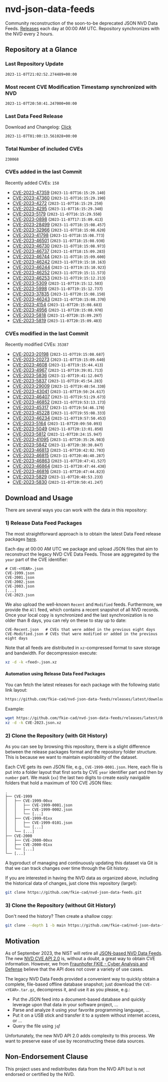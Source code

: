 # nvd-json-data-feeds

Community reconstruction of the soon-to-be deprecated JSON NVD Data Feeds. 
[Releases](https://github.com/fkie-cad/nvd-json-data-feeds/releases/latest) each day at 00:00 AM UTC.
Repository synchronizes with the NVD every 2 hours.

## Repository at a Glance

### Last Repository Update

```plain
2023-11-07T21:02:52.274489+00:00
```

### Most recent CVE Modification Timestamp synchronized with NVD

```plain
2023-11-07T20:50:41.247000+00:00
```

### Last Data Feed Release

Download and Changelog: [Click](https://github.com/fkie-cad/nvd-json-data-feeds/releases/latest)

```plain
2023-11-07T01:00:13.561028+00:00
```

### Total Number of included CVEs

```plain
230068
```

### CVEs added in the last Commit

Recently added CVEs: `158`

* [CVE-2023-47359](CVE-2023/CVE-2023-473xx/CVE-2023-47359.json) (`2023-11-07T16:15:29.140`)
* [CVE-2023-47360](CVE-2023/CVE-2023-473xx/CVE-2023-47360.json) (`2023-11-07T16:15:29.190`)
* [CVE-2023-4272](CVE-2023/CVE-2023-42xx/CVE-2023-4272.json) (`2023-11-07T16:15:29.250`)
* [CVE-2023-4295](CVE-2023/CVE-2023-42xx/CVE-2023-4295.json) (`2023-11-07T16:15:29.340`)
* [CVE-2023-5179](CVE-2023/CVE-2023-51xx/CVE-2023-5179.json) (`2023-11-07T16:15:29.550`)
* [CVE-2023-0898](CVE-2023/CVE-2023-08xx/CVE-2023-0898.json) (`2023-11-07T17:15:09.413`)
* [CVE-2023-28499](CVE-2023/CVE-2023-284xx/CVE-2023-28499.json) (`2023-11-07T18:15:08.457`)
* [CVE-2023-32966](CVE-2023/CVE-2023-329xx/CVE-2023-32966.json) (`2023-11-07T18:15:08.620`)
* [CVE-2023-41798](CVE-2023/CVE-2023-417xx/CVE-2023-41798.json) (`2023-11-07T18:15:08.773`)
* [CVE-2023-46501](CVE-2023/CVE-2023-465xx/CVE-2023-46501.json) (`2023-11-07T18:15:08.930`)
* [CVE-2023-46730](CVE-2023/CVE-2023-467xx/CVE-2023-46730.json) (`2023-11-07T18:15:08.973`)
* [CVE-2023-46737](CVE-2023/CVE-2023-467xx/CVE-2023-46737.json) (`2023-11-07T18:15:09.283`)
* [CVE-2023-46744](CVE-2023/CVE-2023-467xx/CVE-2023-46744.json) (`2023-11-07T18:15:09.600`)
* [CVE-2023-46242](CVE-2023/CVE-2023-462xx/CVE-2023-46242.json) (`2023-11-07T19:15:10.163`)
* [CVE-2023-46244](CVE-2023/CVE-2023-462xx/CVE-2023-46244.json) (`2023-11-07T19:15:10.923`)
* [CVE-2023-46252](CVE-2023/CVE-2023-462xx/CVE-2023-46252.json) (`2023-11-07T19:15:11.573`)
* [CVE-2023-46253](CVE-2023/CVE-2023-462xx/CVE-2023-46253.json) (`2023-11-07T19:15:12.213`)
* [CVE-2023-5309](CVE-2023/CVE-2023-53xx/CVE-2023-5309.json) (`2023-11-07T19:15:12.503`)
* [CVE-2023-5998](CVE-2023/CVE-2023-59xx/CVE-2023-5998.json) (`2023-11-07T19:15:12.737`)
* [CVE-2023-37835](CVE-2023/CVE-2023-378xx/CVE-2023-37835.json) (`2023-11-07T20:15:08.150`)
* [CVE-2023-46243](CVE-2023/CVE-2023-462xx/CVE-2023-46243.json) (`2023-11-07T20:15:08.370`)
* [CVE-2023-4154](CVE-2023/CVE-2023-41xx/CVE-2023-4154.json) (`2023-11-07T20:15:08.683`)
* [CVE-2023-4956](CVE-2023/CVE-2023-49xx/CVE-2023-4956.json) (`2023-11-07T20:15:08.970`)
* [CVE-2023-5818](CVE-2023/CVE-2023-58xx/CVE-2023-5818.json) (`2023-11-07T20:15:09.297`)
* [CVE-2023-5819](CVE-2023/CVE-2023-58xx/CVE-2023-5819.json) (`2023-11-07T20:15:09.483`)


### CVEs modified in the last Commit

Recently modified CVEs: `35387`

* [CVE-2023-20198](CVE-2023/CVE-2023-201xx/CVE-2023-20198.json) (`2023-11-07T19:15:08.687`)
* [CVE-2023-20273](CVE-2023/CVE-2023-202xx/CVE-2023-20273.json) (`2023-11-07T19:15:09.640`)
* [CVE-2023-4608](CVE-2023/CVE-2023-46xx/CVE-2023-4608.json) (`2023-11-07T19:15:44.413`)
* [CVE-2023-4967](CVE-2023/CVE-2023-49xx/CVE-2023-4967.json) (`2023-11-07T19:39:01.713`)
* [CVE-2023-5836](CVE-2023/CVE-2023-58xx/CVE-2023-5836.json) (`2023-11-07T19:41:12.047`)
* [CVE-2023-5837](CVE-2023/CVE-2023-58xx/CVE-2023-5837.json) (`2023-11-07T19:45:54.283`)
* [CVE-2023-29009](CVE-2023/CVE-2023-290xx/CVE-2023-29009.json) (`2023-11-07T19:48:54.330`)
* [CVE-2023-43041](CVE-2023/CVE-2023-430xx/CVE-2023-43041.json) (`2023-11-07T19:50:24.617`)
* [CVE-2023-46407](CVE-2023/CVE-2023-464xx/CVE-2023-46407.json) (`2023-11-07T19:51:29.673`)
* [CVE-2023-46852](CVE-2023/CVE-2023-468xx/CVE-2023-46852.json) (`2023-11-07T19:53:13.173`)
* [CVE-2023-45317](CVE-2023/CVE-2023-453xx/CVE-2023-45317.json) (`2023-11-07T19:54:46.170`)
* [CVE-2023-45228](CVE-2023/CVE-2023-452xx/CVE-2023-45228.json) (`2023-11-07T19:55:08.333`)
* [CVE-2023-46234](CVE-2023/CVE-2023-462xx/CVE-2023-46234.json) (`2023-11-07T19:57:50.453`)
* [CVE-2023-5164](CVE-2023/CVE-2023-51xx/CVE-2023-5164.json) (`2023-11-07T20:09:50.093`)
* [CVE-2023-5049](CVE-2023/CVE-2023-50xx/CVE-2023-5049.json) (`2023-11-07T20:13:01.850`)
* [CVE-2023-5812](CVE-2023/CVE-2023-58xx/CVE-2023-5812.json) (`2023-11-07T20:24:15.947`)
* [CVE-2023-41095](CVE-2023/CVE-2023-410xx/CVE-2023-41095.json) (`2023-11-07T20:35:26.983`)
* [CVE-2023-5842](CVE-2023/CVE-2023-58xx/CVE-2023-5842.json) (`2023-11-07T20:38:30.847`)
* [CVE-2023-46813](CVE-2023/CVE-2023-468xx/CVE-2023-46813.json) (`2023-11-07T20:42:02.703`)
* [CVE-2023-46815](CVE-2023/CVE-2023-468xx/CVE-2023-46815.json) (`2023-11-07T20:46:40.287`)
* [CVE-2023-46863](CVE-2023/CVE-2023-468xx/CVE-2023-46863.json) (`2023-11-07T20:47:41.527`)
* [CVE-2023-46864](CVE-2023/CVE-2023-468xx/CVE-2023-46864.json) (`2023-11-07T20:47:44.430`)
* [CVE-2023-46816](CVE-2023/CVE-2023-468xx/CVE-2023-46816.json) (`2023-11-07T20:47:44.823`)
* [CVE-2023-5829](CVE-2023/CVE-2023-58xx/CVE-2023-5829.json) (`2023-11-07T20:48:53.233`)
* [CVE-2023-5830](CVE-2023/CVE-2023-58xx/CVE-2023-5830.json) (`2023-11-07T20:50:41.247`)


## Download and Usage

There are several ways you can work with the data in this repository:

### 1) Release Data Feed Packages

The most straightforward approach is to obtain the latest Data Feed release packages [here](https://github.com/fkie-cad/nvd-json-data-feeds/releases/latest).

Each day at 00:00 AM UTC we package and upload JSON files that aim to reconstruct the legacy NVD CVE Data Feeds.
Those are aggregated by the `year` part of the CVE identifier:

```
# CVE-<YEAR>.json
CVE-1999.json
CVE-2001.json
CVE-2002.json
CVE-2003.json
[...]
CVE-2023.json
```

We also upload the well-known `Recent` and `Modified` feeds.
Furthermore, we provide the `All` feed, which contains a recent snapshot of all NVD records.
Once your local copy is synchronized and the last synchronization is no older than 8 days, you can rely on these to stay up to date:

```plain
CVE-Recent.json   # CVEs that were added in the previous eight days
CVE-Modified.json # CVEs that were modified or added in the previous eight days
```

Note that all feeds are distributed in `xz`-compressed format to save storage and bandwidth.
For decompression execute:

```sh
xz -d -k <feed>.json.xz
```


#### Automation using Release Data Feed Packages

You can fetch the latest releases for each package with the following static link layout:

```sh
https://github.com/fkie-cad/nvd-json-data-feeds/releases/latest/download/CVE-<YEAR>.json.xz
```

Example:

```sh
wget https://github.com/fkie-cad/nvd-json-data-feeds/releases/latest/download/CVE-2023.json.xz
xz -d -k CVE-2023.json.xz
```

### 2) Clone the Repository (with Git History)

As you can see by browsing this repository, there is a slight difference between the release packages format and the repository folder structure.
This is because we want to maintain explorability of the dataset.

Each CVE gets its own JSON file, e.g., `CVE-1999-0001.json`.
Here, each file is put into a folder layout that first sorts by CVE `year` identifier part and then by `number` part.
We mask (`xx`) the last two digits to create easily navigable folders that hold a maximum of 100 CVE JSON files:

```plain
.
├── CVE-1999
│   ├── CVE-1999-00xx
│   │   ├── CVE-1999-0001.json
│   │   ├── CVE-1999-0002.json
│   │   └── [...]
│   ├── CVE-1999-01xx
│   │   ├── CVE-1999-0101.json
│   │   └── [...]
│   └── [...]
├── CVE-2000
│   ├── CVE-2000-00xx
│   ├── CVE-2000-01xx
│   └── [...]
└── [...]
```

A byproduct of managing and continuously updating this dataset via Git is that we can track changes over time through the Git history.

If you are interested in having the NVD data as organized above, including the historical data of changes, just clone this repository (large!):

```sh
git clone https://github.com/fkie-cad/nvd-json-data-feeds.git
```

### 3) Clone the Repository (without Git History)

Don't need the history? Then create a shallow copy:

```sh
git clone --depth 1 -b main https://github.com/fkie-cad/nvd-json-data-feeds.git
```

## Motivation

As of September 2023, the NIST will retire all [JSON-based NVD Data Feeds](https://nvd.nist.gov/vuln/data-feeds#divRetirementBanner-1).
The new [NVD CVE API 2.0](https://nvd.nist.gov/developers/vulnerabilities) is, without a doubt, a great way to obtain CVE information.
However, we from [Fraunhofer FKIE - Cyber Analysis and Defense](https://www.fkie.fraunhofer.de/en/departments/cad.html) believe that the API does not cover a variety of use cases.

The legacy NVD Data Feeds provided a convenient way to quickly obtain a complete, file-based offline database snapshot; just download the `CVE-<YEAR>.tar.gz`, decompress it, and use it as you please, e.g.:

* Put the JSON feed into a document-based database and quickly leverage upon that data in your software project, ...
* Parse and analyze it using your favorite programming language, ...
* Put it on a USB stick and transfer it to a system without internet access, or ...
* Query the file using `jq`!

Unfortunately, the new NVD API 2.0 adds complexity to this process.
We want to preserve ease of use by reconstructing these data sources.

## Non-Endorsement Clause

This project uses and redistributes data from the NVD API but is not endorsed or certified by the NVD.